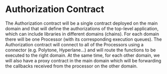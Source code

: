 # Authorization Contract

The Authorization contract will be a single contract deployed on the main domain and that will define the authorizations of the top-level application, which can include libraries in different domains (chains). For each domain there will be one Processor (with its corresponding execution queues). The Authorization contract will connect to all of the Processors using a connector (e.g. Polytone, Hyperlane…) and will route the functions to be executed to the right domain. At the same time, for each other domain, we will also have a proxy contract in the main domain which will be forwarding the callbacks received from the processor on the other domain.
